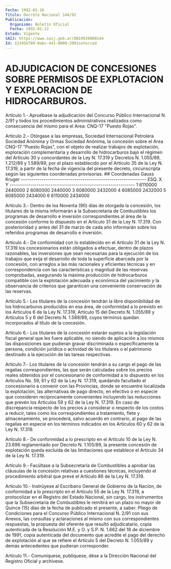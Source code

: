 ```yaml
---
Fecha: 1992-01-16
Título: Decreto Nacional 144/92
Publicación:
  Organismo: Boletín Oficial
  Fecha: 1992-01-22
Estado: Vigente
SAIJ: https://www.saij.gob.ar/DN19920000144
Id: 123456789-0abc-441-0000-2991soterced
---
```

# ADJUDICACION DE CONCESIONES SOBRE PERMISOS DE EXPLOTACION Y EXPLORACION DE HIDROCARBUROS.

<a id="1"></a>
Artículo  1.-  Apruébase  la adjudicación del Concurso Público Internacional  N. 2/91 y todos los  procedimientos  administrativos realizados  como  consecuencia  del  mismo  para  el  Area:  CNQ-17 "Puesto Rojas".

<a id="2"></a>
Artículo  2.-  Otórgase a las empresas, Sociedad Internacional Petrolera Sociedad Anónima  y  Ormas Sociedad Anónima, la concesión sobre el Area CNQ-17 "Puesto Rojas",  con  el  objeto  de  realizar trabajos  de  explotación,  exploración complementaria y desarrollo de hidrocarburos bajo el régimen  del Artículo 30 y concordantes de la Ley N. 17.319 y Decretos N. 1.055/89,  1.212/89  y 1.589/89, por el  plazo  establecido  por el Artículo 35 de la Ley N.  17.319,  a partir de la fecha de vigencia  del presente decreto, circunscripta según las siguientes coordenadas provisorias. ##                  Coordenadas Gauss Kruger -------------------------------------------------------------  ESQ.                 X                         Y -------------------------------------------------------------   1                6110000                   2440000   2                6080000                   2440000   3                6080000                   2432000   4                6085000                   2432000   5                6085000                   2434000   6                6110000                     2434000

<a id="3"></a>
Artículo  3.-  Dentro  de los Noventa (90) días de otorgada la concesión, los titulares de la  misma informarán a la Subsecretaría de Combustibles los programas de desarrollo e inversión correspondientes al área de la concesión  conforme  lo dispuesto en el Artículo 31 de la Ley N. 17.319. Con posterioridad  y  antes del 31  de  marzo  de cada año informarán sobre los referidos programas de desarrollo e inversión.

<a id="4"></a>
Artículo  4.- De conformidad con lo establecido en el Artículo 31  de  la Ley N.  17.319  los  concesionarios  están  obligados  a efectuar,  dentro  de  plazos  razonables, las inversiones que sean necesarias  para  la  ejecución  de   los  trabajos  que  exija  el desarrollo de toda la superficie abarcada  por  la  concesión,  con arreglos    a  las  más  racionales  y  eficientes  técnicas  y  en correspondencia  con las características y magnitud de las reservas comprobadas,  asegurando  la  máxima  producción  de  hidrocarburos compatible con  la  explotación adecuada y económica del yacimiento y  la  observancia  de criterios  que  garanticen  una  conveniente conservación de las reservas.

<a id="5"></a>
Artículo  5.-  Los  titulares de la concesión tendrán la libre disponibilidad de los hidrocarburos  producidos  en  esa  área,  de conformidad  a  lo previsto en los Artículos 6 de la Ley N. 17.319, Artículo 15 del Decreto  N.  1.055/89 y Artículos 5 y 6 del Decreto N. 1.589/89, cuyos términos quedan  incorporados  al  título  de la concesión.

<a id="6"></a>
Artículo 6.- Los titulares de la concesión estarán sujetos a la legislación  fiscal  general  que les fuere aplicable, no siendo de aplicación  a  los  mismos las disposiciones  que  pudieran  gravar discriminada o específicamente  la  persona,  condición  jurídica o actividad   de  los  titulares  o  el  patrimonio  destinado  a  la ejecución de  las tareas respectivas.

<a id="7"></a>
Artículo  7.- Los titulares de la concesión tendrán a su cargo el pago de las regalías  correspondientes, las que serán calculadas sobre  los  precios  reales  obtenidos   por  el  concesionario  de conformidad a lo dispuesto en los Artículos  Ns.  59, 61 y 62 de la Ley N. 17.319, quedando facultado el concesionario  a  convenir con las  Provincias, donde se encuentre localizada la explotación,  las alternativas  de  pago  directo,  en  efectivo  o  en  especie  que consideren  recíprocamente  convenientes incluyendo las reducciones que prevén los Artículos 59 y  62  de  la Ley N. 17.319. En caso de discrepancia  respecto de los precios a considerar  o  respecto  de los costos a reducir, tales como los correspondientes a tratamiento, flete  y  almacenamiento,  se procederá, salvo acuerdo en contrario, al pago de las regalías en  especie  en  los términos indicados en los Artículos 60 y 62 de la Ley N. 17.319.

<a id="8"></a>
Artículo  8.- De conformidad a lo prescripto en el Artículo 10 de  la Ley N. 23.696  reglamentado  por  Decreto  N.  1.105/89,  la presente concesión de explotación queda excluida de las limitaciones  que  establece  el  Artículo  34 de la Ley N. 17.319.

<a id="9"></a>
Artículo  9.-  Facúltase  a la Subsecretaría de Combustibles a aprobar  las  cláusulas  de  la concesión  relativas  a  cuestiones técnicas,  incluyendo  el  procedimiento   arbitral  que  prevé  el Artículo 86 de la Ley N. 17.319.

<a id="10"></a>
Artículo 10.- Instrúyese al Escribano General de Gobierno de la Nación,  de conformidad a lo prescripto en el Artículo 55 de la Ley N. 17.319,  a  protocolizar en el Registro del Estado Nacional, sin cargo, los instrumentos  que  la  Subsecretaría  de Combustibles le remitirá en un plazo no mayor de Quince (15) días  de  la  fecha de publicado  el  presente,  a  saber:  Pliego  de Condiciones para el Concurso  Público  Internacional  N.  2/91  con  sus   Anexos,  las consultas    y  aclaraciones  al  mismo  con  sus  correspondientes respuestas, la  propuesta  del  oferente que resultó adjudicatario, copia autenticada de la Resolución  M.E.  y  O. y S.P. N. 1.662 del 18  de  diciembre  de  1991,  copia autenticada del  documento  que acredite el pago del derecho de  explotación  al  que se refiere el Artículo  5  del  Decreto  N.  1.055/89  y  demás antecedentes  que pudieran corresponder.

<a id="11"></a>
Artículo  11.-  Comuníquese,  publíquese,  dése a la Dirección Nacional del Registro Oficial y archívese.